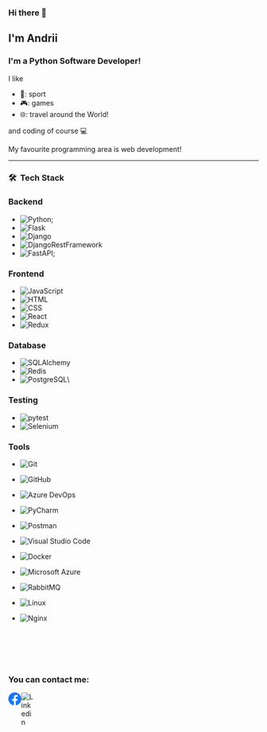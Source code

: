 ### Hi there 👋

##  I'm Andrii 

### I'm a Python Software Developer!

I like
- 🏐: sport
- 🎮: games
- 🌐: travel around the World!

and coding of course :computer:

My favourite programming area is web development!


---

### 🛠 &nbsp;Tech Stack

### Backend
- ![Python](https://img.shields.io/badge/-Python-222222?style=flat&logo=python);
- ![Flask](https://img.shields.io/badge/-Flask-222222?style=flat&logo=flask)&nbsp;
- ![Django](https://img.shields.io/badge/-Django-222222?style=flat&logo=django&logoColor=0b593c)&nbsp;
- ![DjangoRestFramework](https://img.shields.io/badge/-DjangoRestFramework-222222?style=flat&logo=django&logoColor=0b593c)&nbsp;
- ![FastAPI](https://img.shields.io/badge/-FastAPI-222222?style=flat&logo=fastapi&logoColor=0c6b47);


### Frontend
- ![JavaScript](https://img.shields.io/badge/-JavaScript-222222?style=flat&logo=javascript)&nbsp;
- ![HTML](https://img.shields.io/badge/-HTML-222222?style=flat&logo=HTML5)&nbsp;
- ![CSS](https://img.shields.io/badge/-CSS-222222?style=flat&logo=CSS3&logoColor=1572B6)&nbsp;
- ![React](https://img.shields.io/badge/-React-222222?style=flat&logo=react)
- ![Redux](https://img.shields.io/badge/-Redux-222222?style=flat&logo=redux)


### Database
- ![SQLAlchemy](https://img.shields.io/badge/-SQLAlchemy-222222?style=flat&logo=sqlalchemy)
- ![Redis](https://img.shields.io/badge/-Redis-222222?style=flat&logo=redis)
- ![PostgreSQL](https://img.shields.io/badge/-PostgreSQL-222222?style=flat&logo=postgresql)\


### Testing
- ![pytest](https://img.shields.io/badge/-pytest-222222?style=flat&logo=pytest)
- ![Selenium](https://img.shields.io/badge/-Selenium-222222?style=flat&logo=selenium)

### Tools
- ![Git](https://img.shields.io/badge/-Git-222222?style=flat&logo=git)
- ![GitHub](https://img.shields.io/badge/-GitHub-222222?style=flat&logo=github)
- ![Azure DevOps](https://img.shields.io/badge/-Azure%20DevOps-222222?style=flat&logo=azure-devops)

- ![PyCharm](https://img.shields.io/badge/-PyCharm-222222?style=flat&logo=pycharm)
- ![Postman](https://img.shields.io/badge/-Postman-222222?style=flat&logo=postman)
- ![Visual Studio Code](https://img.shields.io/badge/-Visual%20Studio%20Code-222222?style=flat&logo=visual-studio-code&logoColor=007ACC)
- ![Docker](https://img.shields.io/badge/-Docker-222222?style=flat&logo=docker)
- ![Microsoft Azure](https://img.shields.io/badge/-Microsoft%20Azure-222222?style=flat&logo=microsoft-azure&logoColor=0089D6)
- ![RabbitMQ](https://img.shields.io/badge/-RabbitMQ-222222?style=flat&logo=rabbitmq)
- ![Linux](https://img.shields.io/badge/-Linux-222222?style=flat&logo=linux)
- ![Nginx](https://img.shields.io/badge/-Nginx-222222?style=flat&logo=nginx&logoColor=0c6b47)




<br />


<br />
<br />
<br />



### You can contact me:


[<img align="left" alt="Facebook" width="26px" src="https://raw.githubusercontent.com/github/explore/9adcff6afda303fb7fcead92954bad819fa7a4bd/topics/facebook/facebook.png" />][facebook]
[<img align="left" alt="Linkedin" width="26px" src="https://media.licdn.com/dms/image/C560BAQHaVYd13rRz3A/company-logo_200_200/0/1638831589865?e=1684368000&v=beta&t=w513Aud8OwJU49x1yohHN33BwRq1IlDXgFlo6gFyJeg" />][Linkedin]


[facebook]: https://www.facebook.com/profile.php?id=100005632441627
[Linkedin]: https://www.linkedin.com/in/andrii-levin-720074b5/



<!--
**Lap-DevOps/Lap-DevOps** is a ✨ _special_ ✨ repository because its `README.md` (this file) appears on your GitHub profile.

Here are some ideas to get you started:

- 🔭 I’m currently working on ...
- 🌱 I’m currently learning ...
- 👯 I’m looking to collaborate on ...
- 🤔 I’m looking for help with ...
- 💬 Ask me about ...
- 📫 How to reach me: ...
- 😄 Pronouns: ...
- ⚡ Fun fact: ...
-->

